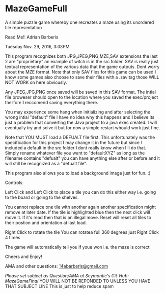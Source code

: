 # MazeGameFull
A simple puzzle game whereby one recreates a maze using its unordered tile representation

Read Me!!
Adrian Barberis

Tuesday Nov. 29, 2016, 3:03PM

This program recognizes both JPG,JPEG,PNG,MZE,SAV extensions the last 2 are "proprietary" an example of witch is in the src folder. SAV is really just textual representation of the various data that the game outputs.  Dont worry about the MZE format.
Note that only SAV files for this game can be used I know some games also choose to save their files with a .sav tag those WILL NOT WORK on here obviously.

Any JPEG,JPG,PNG once saved will be saved in this SAV format.  The intial file broweser should open 
to the location where you saved the exec/project therfore I reccomend saving everything there.

You may experience some hang when initializing and after selecting the wrong intial "default" file I have no idea why
this happens and I believe its just a problem that converting the Java project to a java exec created.  I will eventually 
try and solve it but for now a simple restart whould work just fine.

Note that YOU MUST load a DEFUALT file first.  This unfortunately was the specification for this project I may change
it in the future but since I included a default in the src folder I dont really know when I'll do that. Simply rename whatever 
file you want to "defaultXYZ" as long as the filename contains "defualt" you can have anything else after or before and it will still be recognized as a "defualt file".

This program also allows you to load a background image just for fun. :)

Controls:

Left Click and Left Click to place a tile you can do this either way i.e. going to the board or going to the shelves.

  You cannot replace one tile with another again another specification might remove at later date.
  If the tile is highlighted blue then the next click will move it.  If it's read then that is an illegal move.
  Reset will reset all tiles to their postion and orientation at last load.
  
Right Click to rotate the tile
  You can rotatea full 360 degrees just Right Click 4 times
  
The game will automatically tell you if youe won i.e. the maze is correct

Cheers and Enjoy!

AMA and other questions:
14abarberis@gmail.com

*Please set subject as Question/AMA at Scymantic's Git-Hub: MazeGameFinal*
YOU WILL NOT BE REPONDED TO UNLESS YOU HAVE THAT SUBJECT LINE
This is just to help reduce spam

